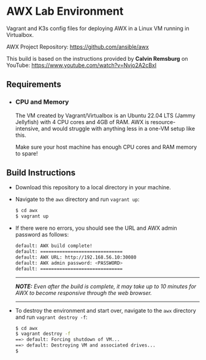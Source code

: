 # AWX Lab Environment
Vagrant and K3s config files for deploying AWX in a Linux VM running in Virtualbox.

AWX Project Repository: https://github.com/ansible/awx

This build is based on the instructions provided by **Calvin Remsburg** on YouTube: https://www.youtube.com/watch?v=Nvjo2A2cBxI
## Requirements
- ### CPU and Memory
  The VM created by Vagrant/Virtualbox is an Ubuntu 22.04 LTS (Jammy Jellyfish) with 4 CPU cores and 4GB of RAM. AWX is resource-intensive, and would struggle with anything less in a one-VM setup like this.

  Make sure your host machine has enough CPU cores and RAM memory to spare!
## Build Instructions
- Download this repository to a local directory in your machine.
- Navigate to the `awx` directory and run `vagrant up`:
  ```bash
  $ cd awx
  $ vagrant up
  ```
- If there were no errors, you should see the URL and AWX admin password as follows:
  ```bash
  default: AWX build complete!
  default: ==============================
  default: AWX URL: http://192.168.56.10:30080
  default: AWX admin password: <PASSWORD>
  default: ==============================
  ```
  ---
  ***NOTE:** Even after the build is complete, it may take up to 10 minutes for AWX to become responsive through the web browser.*

  ---
- To destroy the environment and start over, navigate to the `awx` directory and run `vagrant destroy -f`:
  ```bash
  $ cd awx
  $ vagrant destroy -f
  ==> default: Forcing shutdown of VM...
  ==> default: Destroying VM and associated drives...
  $
  ```

